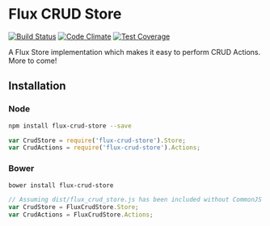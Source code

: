 # Flux CRUD Store

[![Build Status](https://travis-ci.org/golmansax/flux-crud-store.svg?branch=master)](https://travis-ci.org/golmansax/flux-crud-store)
[![Code Climate](https://codeclimate.com/github/golmansax/flux-crud-store/badges/gpa.svg)](https://codeclimate.com/github/golmansax/flux-crud-store)
[![Test Coverage](https://codeclimate.com/github/golmansax/flux-crud-store/badges/coverage.svg)](https://codeclimate.com/github/golmansax/flux-crud-store)

A Flux Store implementation which makes it easy to perform CRUD Actions.
More to come!

## Installation
### Node
```bash
npm install flux-crud-store --save
```
```js
var CrudStore = require('flux-crud-store').Store;
var CrudActions = require('flux-crud-store').Actions;
```
### Bower
```bash
bower install flux-crud-store
```
```js
// Assuming dist/flux_crud_store.js has been included without CommonJS or RequireJS
var CrudStore = FluxCrudStore.Store;
var CrudActions = FluxCrudStore.Actions;
```
